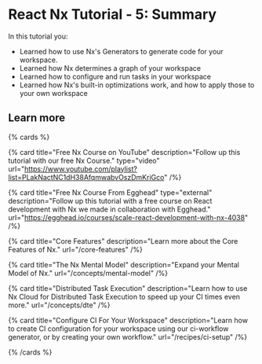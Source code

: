 # React Nx Tutorial - 5: Summary

In this tutorial you:

- Learned how to use Nx's Generators to generate code for your workspace.
- Learned how Nx determines a graph of your workspace
- Learned how to configure and run tasks in your workspace
- Learned how Nx's built-in optimizations work, and how to apply those to your own workspace

## Learn more

{% cards %}

{% card title="Free Nx Course on YouTube" description="Follow up this tutorial with our free Nx Course." type="video" url="https://www.youtube.com/playlist?list=PLakNactNC1dH38AfqmwabvOszDmKriGco" /%}

{% card title="Free Nx Course From Egghead" type="external" description="Follow up this tutorial with a free course on React development with Nx we made in collaboration with Egghead." url="https://egghead.io/courses/scale-react-development-with-nx-4038" /%}

{% card title="Core Features" description="Learn more about the Core Features of Nx." url="/core-features" /%}

{% card title="The Nx Mental Model" description="Expand your Mental Model of Nx." url="/concepts/mental-model" /%}

{% card title="Distributed Task Execution" description="Learn how to use Nx Cloud for Distributed Task Execution to speed up your CI times even more." url="/concepts/dte" /%}

{% card title="Configure CI For Your Workspace" description="Learn how to create CI configuration for your workspace using our ci-workflow generator, or by creating your own workflow." url="/recipes/ci-setup" /%}

{% /cards %}
